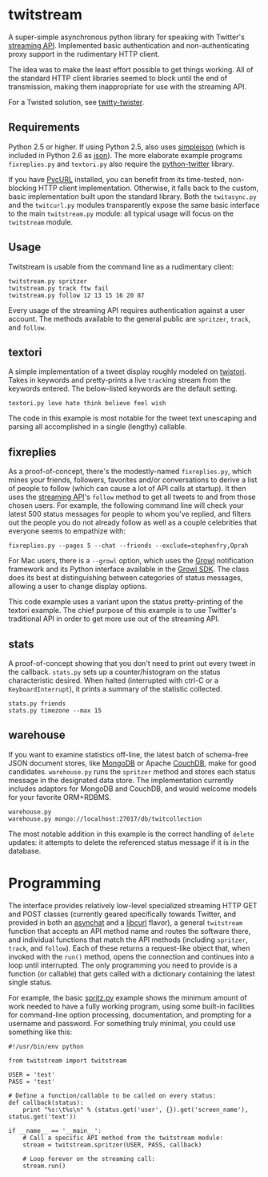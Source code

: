 # twitstream #

A super-simple asynchronous python library for speaking with Twitter's
[streaming API][]. Implemented basic authentication and non-authenticating
proxy support in the rudimentary HTTP client.

The idea was to make the least effort possible to get things working. All of
the standard HTTP client libraries seemed to block until the end of
transmission, making them inappropriate for use with the streaming API.

For a Twisted solution, see [twitty-twister][].

[streaming API]: http://apiwiki.twitter.com/Streaming-API-Documentation
[twitty-twister]: http://github.com/dustin/twitty-twister/blob/master/example/feed.py

## Requirements ##

Python 2.5 or higher. If using Python 2.5, also uses [simplejson][] (which is
included in Python 2.6 as [json][]). The more elaborate example programs
`fixreplies.py` and `textori.py` also require the [python-twitter][] library.

If you have [PycURL][] installed, you can benefit from its time-tested,
non-blocking HTTP client implementation. Otherwise, it falls back to the
custom, basic implementation built upon the standard library. Both the
`twitasync.py` and the `twitcurl.py` modules transparently expose the same
basic interface to the main `twitstream.py` module: all typical usage will
focus on the `twitstream` module.

[simplejson]: http://pypi.python.org/pypi/simplejson/
[json]: http://docs.python.org/library/json.html
[python-twitter]: http://code.google.com/p/python-twitter/
[PycURL]: http://pycurl.sourceforge.net/

## Usage ##

Twitstream is usable from the command line as a rudimentary client:

    twitstream.py spritzer
    twitstream.py track ftw fail
    twitstream.py follow 12 13 15 16 20 87

Every usage of the streaming API requires authentication against a user
account. The methods available to the general public are `spritzer`, `track`,
and `follow`.

## textori ##

A simple implementation of a tweet display roughly modeled on [twistori][].
Takes in keywords and pretty-prints a live `track`ing stream from the keywords 
entered. The below-listed keywords are the default setting.

    textori.py love hate think believe feel wish

The code in this example is most notable for the tweet text unescaping and
parsing all accomplished in a single (lengthy) callable.

[twistori]: http://twistori.com/

## fixreplies ##

As a proof-of-concept, there's the modestly-named `fixreplies.py`, which mines
your friends, followers, favorites and/or conversations to derive a list of
people to follow (which can cause a lot of API calls at startup). It then uses
the [streaming API][]'s `follow` method to get all tweets to and from those
chosen users. For example, the following command line will check your latest
500 status messages for people to whom you've replied, and filters out the
people you do not already follow as well as a couple celebrities that everyone
seems to empathize with:

    fixreplies.py --pages 5 --chat --friends --exclude=stephenfry,Oprah

For Mac users, there is a `--growl` option, which uses the [Growl][]
notification framework and its Python interface available in the 
[Growl SDK][]. The class does its best at distinguishing between categories 
of status messages, allowing a user to change display options.

This code example uses a variant upon the status pretty-printing of the
textori example. The chief purpose of this example is to use Twitter's
traditional API in order to get more use out of the streaming API. 

[Growl]: http://growl.info/
[Growl SDK]: http://growl.info/downloads_developers.php

## stats ##

A proof-of-concept showing that you don't need to print out every tweet in the
callback. `stats.py` sets up a counter/histogram on the status characteristic
desired. When halted (interrupted with ctrl-C or a `KeyboardInterrupt`), it
prints a summary of the statistic collected.

    stats.py friends
    stats.py timezone --max 15

## warehouse ##

If you want to examine statistics off-line, the latest batch of schema-free
JSON document stores, like [MongoDB][] or Apache [CouchDB][], make for good
candidates. `warehouse.py` runs the `spritzer` method and stores each status
message in the designated data store. The implementation currently includes
adaptors for MongoDB and CouchDB, and would welcome models for your favorite
ORM+RDBMS.

    warehouse.py
    warehouse.py mongo://localhost:27017/db/twitcollection

The most notable addition in this example is the correct handling of `delete`
updates: it attempts to delete the referenced status message if it is in the
database.

[MongoDB]: http://www.mongodb.org/
[CouchDB]: http://couchdb.apache.org/

# Programming #

The interface provides relatively low-level specialized streaming HTTP GET and
POST classes (currently geared specifically towards Twitter, and provided in
both an [asynchat][] and a [libcurl][] flavor), a general `twitstream`
function that accepts an API method name and routes the software there, and
individual functions that match the API methods (including `spritzer`,
`track`, and `follow`). Each of these returns a request-like object that, when
invoked with the `run()` method, opens the connection and continues into a
loop until interrupted. The only programming you need to provide is a function
(or callable) that gets called with a dictionary containing the latest single
status.

[asynchat]: http://docs.python.org/library/asynchat.html
[libcurl]: http://curl.haxx.se/libcurl/

For example, the basic
[spritz.py](http://github.com/atl/twitstream/blob/master/spritz.py) example
shows the minimum amount of work needed to have a fully working program, using
some built-in facilities for command-line option processing, documentation,
and prompting for a username and password. For something truly minimal, you
could use something like this:

    #!/usr/bin/env python
    
    from twitstream import twitstream
    
    USER = 'test'
    PASS = 'test'
    
    # Define a function/callable to be called on every status:
    def callback(status):
        print "%s:\t%s\n" % (status.get('user', {}).get('screen_name'), status.get('text'))
    
    if __name__ == '__main__':
        # Call a specific API method from the twitstream module: 
        stream = twitstream.spritzer(USER, PASS, callback)
        
        # Loop forever on the streaming call:
        stream.run()
